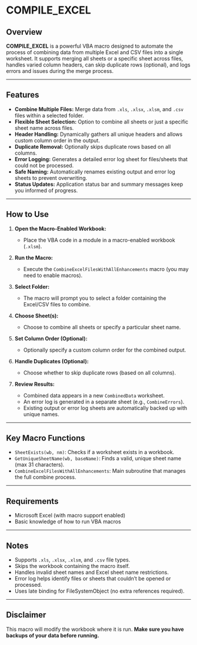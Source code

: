 # COMPILE_EXCEL

## Overview

**COMPILE_EXCEL** is a powerful VBA macro designed to automate the process of combining data from multiple Excel and CSV files into a single worksheet. It supports merging all sheets or a specific sheet across files, handles varied column headers, can skip duplicate rows (optional), and logs errors and issues during the merge process.

---

## Features

- **Combine Multiple Files:** Merge data from `.xls`, `.xlsx`, `.xlsm`, and `.csv` files within a selected folder.
- **Flexible Sheet Selection:** Option to combine all sheets or just a specific sheet name across files.
- **Header Handling:** Dynamically gathers all unique headers and allows custom column order in the output.
- **Duplicate Removal:** Optionally skips duplicate rows based on all columns.
- **Error Logging:** Generates a detailed error log sheet for files/sheets that could not be processed.
- **Safe Naming:** Automatically renames existing output and error log sheets to prevent overwriting.
- **Status Updates:** Application status bar and summary messages keep you informed of progress.

---

## How to Use

1. **Open the Macro-Enabled Workbook:**
   - Place the VBA code in a module in a macro-enabled workbook (`.xlsm`).

2. **Run the Macro:**
   - Execute the `CombineExcelFilesWithAllEnhancements` macro (you may need to enable macros).

3. **Select Folder:**
   - The macro will prompt you to select a folder containing the Excel/CSV files to combine.

4. **Choose Sheet(s):**
   - Choose to combine all sheets or specify a particular sheet name.

5. **Set Column Order (Optional):**
   - Optionally specify a custom column order for the combined output.

6. **Handle Duplicates (Optional):**
   - Choose whether to skip duplicate rows (based on all columns).

7. **Review Results:**
   - Combined data appears in a new `CombinedData` worksheet.
   - An error log is generated in a separate sheet (e.g., `CombineErrors`).
   - Existing output or error log sheets are automatically backed up with unique names.

---

## Key Macro Functions

- `SheetExists(wb, nm)`: Checks if a worksheet exists in a workbook.
- `GetUniqueSheetName(wb, baseName)`: Finds a valid, unique sheet name (max 31 characters).
- `CombineExcelFilesWithAllEnhancements`: Main subroutine that manages the full combine process.

---

## Requirements

- Microsoft Excel (with macro support enabled)
- Basic knowledge of how to run VBA macros

---

## Notes

- Supports `.xls`, `.xlsx`, `.xlsm`, and `.csv` file types.
- Skips the workbook containing the macro itself.
- Handles invalid sheet names and Excel sheet name restrictions.
- Error log helps identify files or sheets that couldn’t be opened or processed.
- Uses late binding for FileSystemObject (no extra references required).

---

## Disclaimer

This macro will modify the workbook where it is run. **Make sure you have backups of your data before running.**
